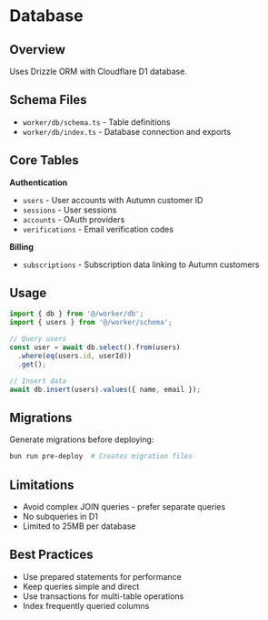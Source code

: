 # Database

## Overview

Uses Drizzle ORM with Cloudflare D1 database.

## Schema Files

- `worker/db/schema.ts` - Table definitions
- `worker/db/index.ts` - Database connection and exports

## Core Tables

**Authentication**
- `users` - User accounts with Autumn customer ID
- `sessions` - User sessions
- `accounts` - OAuth providers
- `verifications` - Email verification codes

**Billing**
- `subscriptions` - Subscription data linking to Autumn customers

## Usage

```typescript
import { db } from '@/worker/db';
import { users } from '@/worker/schema';

// Query users
const user = await db.select().from(users)
  .where(eq(users.id, userId))
  .get();

// Insert data
await db.insert(users).values({ name, email });
```

## Migrations

Generate migrations before deploying:

```bash
bun run pre-deploy  # Creates migration files
```

## Limitations

- Avoid complex JOIN queries - prefer separate queries
- No subqueries in D1
- Limited to 25MB per database

## Best Practices

- Use prepared statements for performance
- Keep queries simple and direct
- Use transactions for multi-table operations
- Index frequently queried columns
